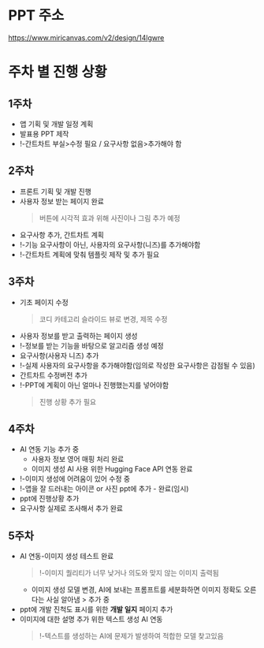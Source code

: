 # PPT 주소
https://www.miricanvas.com/v2/design/14lgwre

# 주차 별 진행 상황
## 1주차
* 앱 기획 및 개발 일정 계획
* 발표용 PPT 제작
* !-간트차트 부실>수정 필요 / 요구사항 없음>추가해야 함

## 2주차
* 프론트 기획 및 개발 진행
* 사용자 정보 받는 페이지 완료
  > 버튼에 시각적 효과 위해 사진이나 그림 추가 예정
* 요구사항 추가, 간트차트 계획
* !-기능 요구사항이 아닌, 사용자의 요구사항(니즈)를 추가해야함
* !-간트차트 계획에 맞춰 템플릿 제작 및 추가 필요

## 3주차
* 기초 페이지 수정
  > 코디 카테고리 슬라이드 뷰로 변경, 제목 수정
* 사용자 정보를 받고 출력하는 페이지 생성
* !-정보를 받는 기능을 바탕으로 알고리즘 생성 예정
* 요구사항(사용자 니즈) 추가
* !-실제 사용자의 요구사항을 추가해야함(임의로 작성한 요구사항은 감점될 수 있음)
* 간트차트 수정버전 추가
* !-PPT에 계획이 아닌 얼마나 진행했는지를 넣어야함
  > 진행 상황 추가 필요

## 4주차
* AI 연동 기능 추가 중
  - 사용자 정보 영어 매핑 처리 완료
  - 이미지 생성 AI 사용 위한 Hugging Face API 연동 완료
* !-이미지 생성에 어려움이 있어 수정 중
* !-앱을 잘 드러내는 아이콘 or 사진 ppt에 추가 - 완료(임시)
* ppt에 진행상황 추가
* 요구사항 실제로 조사해서 추가 완료

## 5주차
* AI 연동-이미지 생성 테스트 완료
  > !-이미지 퀄리티가 너무 낮거나 의도와 맞지 않는 이미지 출력됨
  - 이미지 생성 모델 변경, AI에 보내는 프롬프트를 세분화하면 이미지 정확도 오른다는 사실 알아냄 > 추가 중
* ppt에 개발 진척도 표시를 위한 **개발 일지** 페이지 추가
* 이미지에 대한 설명 추가 위한 텍스트 생성 AI 연동
  > !-텍스트를 생성하는 AI에 문제가 발생하여 적합한 모델 찾고있음
